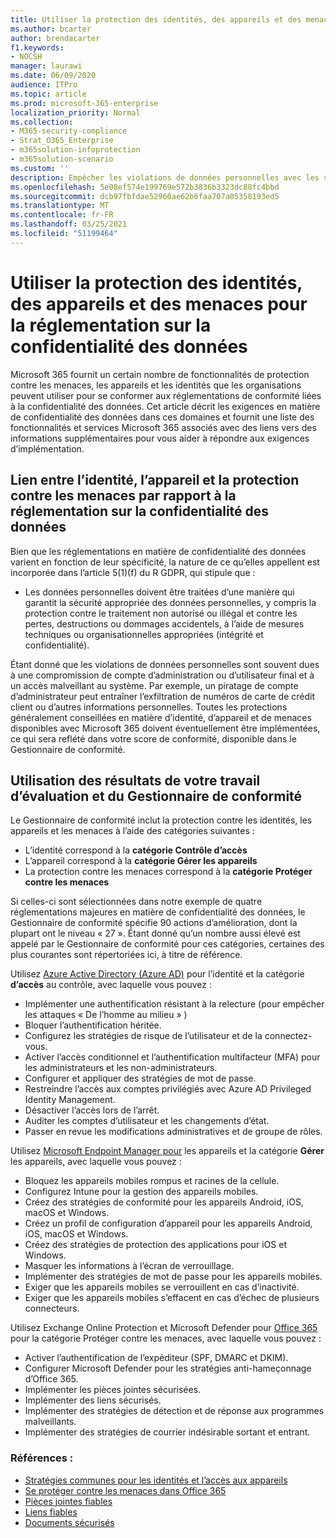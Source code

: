 ```yaml
---
title: Utiliser la protection des identités, des appareils et des menaces pour la réglementation sur la confidentialité des données
ms.author: bcarter
author: brendacarter
f1.keywords:
- NOCSH
manager: laurawi
ms.date: 06/09/2020
audience: ITPro
ms.topic: article
ms.prod: microsoft-365-enterprise
localization_priority: Normal
ms.collection:
- M365-security-compliance
- Strat_O365_Enterprise
- m365solution-infoprotection
- m365solution-scenario
ms.custom: ''
description: Empêcher les violations de données personnelles avec les services de protection contre les identités, appareils et menaces de Microsoft 365.
ms.openlocfilehash: 5e08ef574e199769e572b3836b3323dc88fc4bbd
ms.sourcegitcommit: dcb97fbfdae52960ae62b6faa707a05358193ed5
ms.translationtype: MT
ms.contentlocale: fr-FR
ms.lasthandoff: 03/25/2021
ms.locfileid: "51199464"
---
```

# <a name="use-identity-device-and-threat-protection-for-data-privacy-regulation"></a>Utiliser la protection des identités, des appareils et des menaces pour la réglementation sur la confidentialité des données

Microsoft 365 fournit un certain nombre de fonctionnalités de protection contre les menaces, les appareils et les identités que les organisations peuvent utiliser pour se conformer aux réglementations de conformité liées à la confidentialité des données. Cet article décrit les exigences en matière de confidentialité des données dans ces domaines et fournit une liste des fonctionnalités et services Microsoft 365 associés avec des liens vers des informations supplémentaires pour vous aider à répondre aux exigences d’implémentation.

## <a name="how-identity-device-and-threat-protection-relate-to-data-privacy-regulation"></a>Lien entre l’identité, l’appareil et la protection contre les menaces par rapport à la réglementation sur la confidentialité des données

Bien que les réglementations en matière de confidentialité des données varient en fonction de leur spécificité, la nature de ce qu’elles appellent est incorporée dans l’article 5(1)(f) du R GDPR, qui stipule que :

- Les données personnelles doivent être traitées d’une manière qui garantit la sécurité appropriée des données personnelles, y compris la protection contre le traitement non autorisé ou illégal et contre les pertes, destructions ou dommages accidentels, à l’aide de mesures techniques ou organisationnelles appropriées (intégrité et confidentialité).

Étant donné que les violations de données personnelles sont souvent dues à une compromission de compte d’administration ou d’utilisateur final et à un accès malveillant au système. Par exemple, un piratage de compte d’administrateur peut entraîner l’exfiltration de numéros de carte de crédit client ou d’autres informations personnelles. Toutes les protections généralement conseillées en matière d’identité, d’appareil et de menaces disponibles avec Microsoft 365 doivent éventuellement être implémentées, ce qui sera reflété dans votre score de conformité, disponible dans le Gestionnaire de conformité.

## <a name="using-the-results-of-your-assessment-work-and-compliance-manager"></a>Utilisation des résultats de votre travail d’évaluation et du Gestionnaire de conformité

Le Gestionnaire de conformité inclut la protection contre les identités, les appareils et les menaces à l’aide des catégories suivantes :

- L’identité correspond à la **catégorie Contrôle d’accès**
- L’appareil correspond à la **catégorie Gérer les appareils**
- La protection contre les menaces correspond à la **catégorie Protéger contre les menaces**
 
Si celles-ci sont sélectionnées dans notre exemple de quatre réglementations majeures en matière de confidentialité des données, le Gestionnaire de conformité spécifie 90 actions d’amélioration, dont la plupart ont le niveau « 27 ». Étant donné qu’un nombre aussi élevé est appelé par le Gestionnaire de conformité pour ces catégories, certaines des plus courantes sont répertoriées ici, à titre de référence.

Utilisez [Azure Active Directory (Azure AD)](https://azure.microsoft.com/services/active-directory/) pour l’identité et la catégorie **d’accès** au contrôle, avec laquelle vous pouvez :

- Implémenter une authentification résistant à la relecture (pour empêcher les attaques « De l’homme au milieu » )
- Bloquer l’authentification héritée.
- Configurez les stratégies de risque de l’utilisateur et de la connectez-vous.
- Activer l’accès conditionnel et l’authentification multifacteur (MFA) pour les administrateurs et les non-administrateurs.
- Configurer et appliquer des stratégies de mot de passe.
- Restreindre l’accès aux comptes privilégiés avec Azure AD Privileged Identity Management.
- Désactiver l’accès lors de l’arrêt.
- Auditer les comptes d’utilisateur et les changements d’état.
- Passer en revue les modifications administratives et de groupe de rôles.

Utilisez [Microsoft Endpoint Manager pour](https://www.microsoft.com/microsoft-365/microsoft-endpoint-manager) les appareils et la catégorie **Gérer** les appareils, avec laquelle vous pouvez :

- Bloquez les appareils mobiles rompus et racines de la cellule.
- Configurez Intune pour la gestion des appareils mobiles.
- Créez des stratégies de conformité pour les appareils Android, iOS, macOS et Windows.
- Créez un profil de configuration d’appareil pour les appareils Android, iOS, macOS et Windows.
- Créez des stratégies de protection des applications pour iOS et Windows.
- Masquer les informations à l’écran de verrouillage.
- Implémenter des stratégies de mot de passe pour les appareils mobiles.
- Exiger que les appareils mobiles se verrouillent en cas d’inactivité.
- Exiger que les appareils mobiles s’effacent en cas d’échec de plusieurs connecteurs.

Utilisez Exchange Online Protection et Microsoft Defender pour  [Office 365](../security/office-365-security/defender-for-office-365.md) pour la catégorie Protéger contre les menaces, avec laquelle vous pouvez :

- Activer l’authentification de l’expéditeur (SPF, DMARC et DKIM).
- Configurer Microsoft Defender pour les stratégies anti-hameçonnage d’Office 365.
- Implémenter les pièces jointes sécurisées.
- Implémenter des liens sécurisés.
- Implémenter des stratégies de détection et de réponse aux programmes malveillants.
- Implémenter des stratégies de courrier indésirable sortant et entrant.

### <a name="references"></a>Références :

- [Stratégies communes pour les identités et l’accès aux appareils](../security/office-365-security/identity-access-policies.md)
- [Se protéger contre les menaces dans Office 365](https://support.office.com/article/protect-against-threats-in-office-365-b10023f6-f30f-45d3-b3ad-b71aa4aa0d58)
- [Pièces jointes fiables](../security/office-365-security/safe-attachments.md)
- [Liens fiables](../security/office-365-security/safe-links.md)
- [Documents sécurisés](../security/office-365-security/safe-docs.md)
